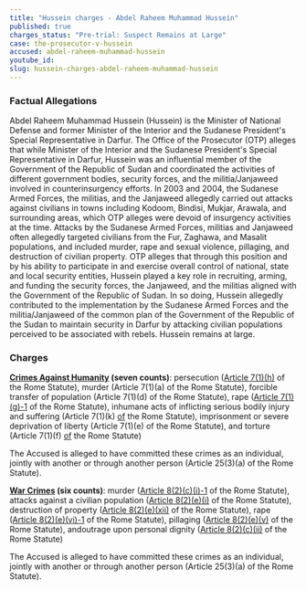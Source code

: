 ```yaml
---
title: "Hussein charges - Abdel Raheem Muhammad Hussein"
published: true
charges_status: "Pre-trial: Suspect Remains at Large"
case: the-prosecutor-v-hussein
accused: abdel-raheem-muhammad-hussein
youtube_id:
slug: hussein-charges-abdel-raheem-muhammad-hussein
---
```


### Factual Allegations

Abdel Raheem Muhammad Hussein (Hussein) is the Minister of National Defense and former Minister of the Interior and the Sudanese President's Special Representative in Darfur. The Office of the Prosecutor (OTP) alleges that while Minister of the Interior and the Sudanese President's Special Representative in Darfur, Hussein was an influential member of the Government of the Republic of Sudan and coordinated the activities of different government bodies, security forces, and the militia/Janjaweed involved in counterinsurgency efforts. In 2003 and 2004, the Sudanese Armed Forces, the militias, and the Janjaweed allegedly carried out attacks against civilians in towns including Kodoom, Bindisi, Mukjar, Arawala, and surrounding areas, which OTP alleges were devoid of insurgency activities at the time. Attacks by the Sudanese Armed Forces, militias and Janjaweed often allegedly targeted civilians from the Fur, Zaghawa, and Masalit populations, and included murder, rape and sexual violence, pillaging, and destruction of civilian property. OTP alleges that through this position and by his ability to participate in and exercise overall control of national, state and local security entities, Hussein played a key role in recruiting, arming, and funding the security forces, the Janjaweed, and the militias aligned with the Government of the Republic of Sudan. In so doing, Hussein allegedly contributed to the implementation by the Sudanese Armed Forces and the militia/Janjaweed of the common plan of the Government of the Republic of the Sudan to maintain security in Darfur by attacking civilian populations perceived to be associated with rebels. Hussein remains at large.

### Charges

**[Crimes Against Humanity](http://www.casematrixnetwork.org/case-m/klamberg-commentary/rome-statute/#c1171) (seven counts)**: persecution ([Article 7(1)(h)](http://www.casematrixnetwork.org/cmn-knowledge-hub/klamberg-commentary/elements-of-crime/#c2298) of the Rome Statute), murder (<a target="_blank">Article 7(1)(a)</a> of the Rome Statute), forcible transfer of population (<a target="_blank">Article 7(1)(d)</a> of the Rome Statute), rape ([Article 7(1)(g)-1](http://www.casematrixnetwork.org/cmn-knowledge-hub/klamberg-commentary/elements-of-crime/#c2292) of the Rome Statute), inhumane acts of inflicting serious bodily injury and suffering (<a target="_blank">Article 7(1)(k)</a> [of](http://www.casematrixnetwork.org/cmn-knowledge-hub/klamberg-commentary/elements-of-crime/#c2301) the Rome Statute), imprisonment or severe deprivation of liberty (<a target="_blank">Article 7(1)(e)</a> of the Rome Statute), and torture (<a target="_blank">Article 7(1)(f)</a> [of](http://www.casematrixnetwork.org/cmn-knowledge-hub/klamberg-commentary/elements-of-crime/#c2291) the Rome Statute)

The Accused is alleged to have committed these crimes as an individual, jointly with another or through another person (<a target="_blank">Article 25(3)(a)</a> of the Rome Statute).

**[War Crimes](http://www.casematrixnetwork.org/case-m/klamberg-commentary/rome-statute/#c1172) (six counts)**: murder ([Article 8(2)(c)(i)-1](http://www.casematrixnetwork.org/cmn-knowledge-hub/klamberg-commentary/elements-of-crime/#c2359) of the Rome Statute), attacks against a civilian population ([Article 8(2)(e)(i)](http://www.casematrixnetwork.org/cmn-knowledge-hub/klamberg-commentary/elements-of-crime/#c2367) of the Rome Statute), destruction of property ([Article 8(2)(e)(xii)](http://www.casematrixnetwork.org/cmn-knowledge-hub/klamberg-commentary/elements-of-crime/#c2384) of the Rome Statute), rape ([Article 8(2)(e)(vi)-1](http://www.casematrixnetwork.org/cmn-knowledge-hub/klamberg-commentary/elements-of-crime/#c2372) of the Rome Statute), pillaging ([Article 8(2)(e)(v)](http://www.casematrixnetwork.org/cmn-knowledge-hub/klamberg-commentary/elements-of-crime/#c2371) of the Rome Statute), andoutrage upon personal dignity ([Article 8(2)(c)(ii)](http://www.casematrixnetwork.org/cmn-knowledge-hub/klamberg-commentary/elements-of-crime/#c2363) of the Rome Statute)

The Accused is alleged to have committed these crimes as an individual, jointly with another or through another person (<a target="_blank">Article 25(3)(a)</a> of the Rome Statute).


